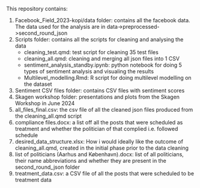 This repository contains:

1. Facebook_Field_2023-kopi/data folder: contains all the facebook data. The data used for the analysis are in data->preprocessed->second_round_json
2. Scripts folder: contains all the scripts for cleaning and analysing the data <br>
   - cleaning_test.qmd: test script for cleaning 35 test files <br>
   - cleaning_all.qmd: cleaning and merging all json files into 1 CSV <br>
   - sentiment_analysis_standby.ipynb: python notebook for doing 5 types of sentiment analysis and visualing the results
   - Multilevel_modelling.Rmd: R script for doing multilevel modelling on the dataset
3. Sentiment CSV files folder: contains CSV files with sentiment scores
4. Skagen workshop folder: presentations and plots from the Skagen Workshop in June 2024
5. all_files_final.csv: the csv file of all the cleaned json files produced from the cleaning_all.qmd script
6. compliance files.docx: a list off all the posts that were scheduled as treatment and whether the politician of that complied i.e. followed schedule
7. desired_data_structure.xlsx: How i would ideally like the outcome of cleaning_all.qmd, created in the initial phase prior to the data cleaning
8. list of politicians (Aarhus and København).docx: list of all politicians, their name abbreviations and whether they are present in the second_round_json folder
9. treatment_data.csv: a CSV file of all the posts that were scheduled to be treatment data
